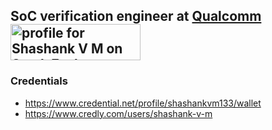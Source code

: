 **SoC verification engineer** at [Qualcomm](https://www.qualcomm.com/) 
 <a href="https://stackexchange.com/users/17017739/shashank-v-m"><img src="https://stackexchange.com/users/flair/17017739.png" width="208" height="58" alt="profile for Shashank V M on Stack Exchange, a network of free, community-driven Q&amp;A sites" title="profile for Shashank V M on Stack Exchange, a network of free, community-driven Q&amp;A sites" /></a>
----
### Credentials 
- https://www.credential.net/profile/shashankvm133/wallet  
- https://www.credly.com/users/shashank-v-m  




